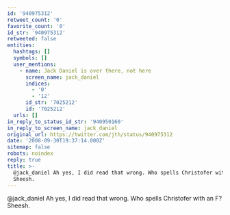 ```yaml
---
id: '940975312'
retweet_count: '0'
favorite_count: '0'
id_str: '940975312'
retweeted: false
entities:
  hashtags: []
  symbols: []
  user_mentions:
    - name: Jack Daniel is over there, not here
      screen_name: jack_daniel
      indices:
        - '0'
        - '12'
      id_str: '7025212'
      id: '7025212'
  urls: []
in_reply_to_status_id_str: '940950160'
in_reply_to_screen_name: jack_daniel
original_url: https://twitter.com/jth/status/940975312
date: '2008-09-30T19:37:14.000Z'
sitemap: false
robots: noindex
reply: true
title: >-
  @jack_daniel Ah yes, I did read that wrong. Who spells Christofer with an F?
  Sheesh.
---
```


@jack_daniel Ah yes, I did read that wrong. Who spells Christofer with an F? Sheesh.